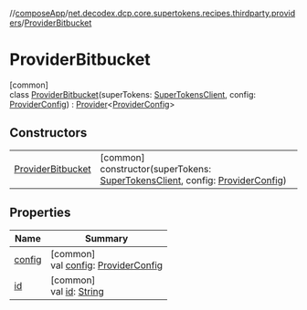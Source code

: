 //[composeApp](../../../index.md)/[net.decodex.dcp.core.supertokens.recipes.thirdparty.providers](../index.md)/[ProviderBitbucket](index.md)

# ProviderBitbucket

[common]\
class [ProviderBitbucket](index.md)(superTokens: [SuperTokensClient](../../net.decodex.dcp.core.supertokens/-super-tokens-client/index.md), config: [ProviderConfig](../../net.decodex.dcp.core.supertokens.recipes.thirdparty/-provider-config/index.md)) : [Provider](../../net.decodex.dcp.core.supertokens.recipes.thirdparty/-provider/index.md)&lt;[ProviderConfig](../../net.decodex.dcp.core.supertokens.recipes.thirdparty/-provider-config/index.md)&gt;

## Constructors

| | |
|---|---|
| [ProviderBitbucket](-provider-bitbucket.md) | [common]<br>constructor(superTokens: [SuperTokensClient](../../net.decodex.dcp.core.supertokens/-super-tokens-client/index.md), config: [ProviderConfig](../../net.decodex.dcp.core.supertokens.recipes.thirdparty/-provider-config/index.md)) |

## Properties

| Name | Summary |
|---|---|
| [config](../../net.decodex.dcp.core.supertokens.recipes.thirdparty/-provider/config.md) | [common]<br>val [config](../../net.decodex.dcp.core.supertokens.recipes.thirdparty/-provider/config.md): [ProviderConfig](../../net.decodex.dcp.core.supertokens.recipes.thirdparty/-provider-config/index.md) |
| [id](../../net.decodex.dcp.core.supertokens.recipes.thirdparty/-provider/id.md) | [common]<br>val [id](../../net.decodex.dcp.core.supertokens.recipes.thirdparty/-provider/id.md): [String](https://kotlinlang.org/api/latest/jvm/stdlib/kotlin/-string/index.html) |
